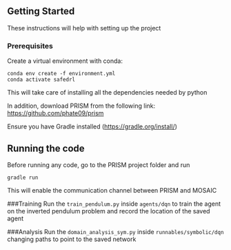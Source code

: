 ## Getting Started

These instructions will help with setting up the project

### Prerequisites
Create a virtual environment with conda:
```
conda env create -f environment.yml
conda activate safedrl
```
This will take care of installing all the dependencies needed by python

In addition, download PRISM from the following link: https://github.com/phate09/prism

Ensure you have Gradle installed (https://gradle.org/install/) 

## Running the code
Before running any code, go to the PRISM project folder and run
```
gradle run
``` 
This will enable the communication channel between PRISM and MOSAIC

###Training
Run the ``train_pendulum.py`` inside ``agents/dqn`` to train the agent on the inverted pendulum problem and record the location of the saved agent

###Analysis
Run the ``domain_analysis_sym.py`` inside ``runnables/symbolic/dqn`` changing paths to point to the saved network